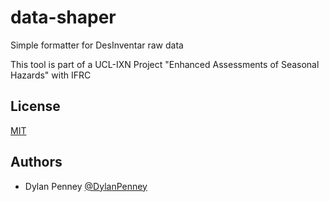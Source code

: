 # data-shaper

Simple formatter for DesInventar raw data

This tool is part of a UCL-IXN Project "Enhanced Assessments of Seasonal Hazards" with IFRC

## License

[MIT](https://choosealicense.com/licenses/mit/)

## Authors

- Dylan Penney    [@DylanPenney](https://www.github.com/DylanPenney)
